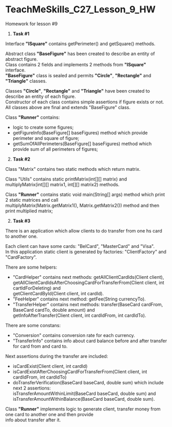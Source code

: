 # TeachMeSkills_C27_Lesson_9_HW
Homework for lesson #9

1. **Task #1**  

Interface **"ISquare"** contains getPerimeter() and getSquare() methods.  

Abstract class **"BaseFigure"** has been created to describe an entity of abstract figure.   
Class contains 2 fields and implements 2 methods from **"ISquare"** interface.    
**"BaseFigure"** class is sealed and permits **"Circle"**, **"Rectangle"** and **"Triangle"** classes.   

Classes **"Circle"**, **"Rectangle"** and **"Triangle"** have been created to describe an entity of each figure.   
Constructor of each class contains simple assertions if figure exists or not.   
All classes above are final and extends "BaseFigure" class.    

Class **"Runner"** contains:
- logic to create some figures;
- getFigureInfo(BaseFigure[] baseFigures) method which provide perimeter and square of figure;
- getSumOfAllPerimeters(BaseFigure[] baseFigures) method which provide sum of all perimeters of figures;

2. **Task #2**

Class "Matrix" contains two static methods which return matrix.  

Class "Utils" contains static printMatrix(int[][] matrix) and multiplyMatrix(int[][] matrix1, int[][] matrix2) methods.

Class **"Runner"** contains static void main(String[] args) method which print 2 static matrices and call   
multiplyMatrix(Matrix.getMatrix1(), Matrix.getMatrix2()) method and then print multiplied matrix;

2. **Task #3**

There is an application which allow clients to do transfer from one hs card to another one. 

Each client can have some cards: "BelCard", "MasterCard" and "Visa".   
In this application static client is generated by factories: "ClientFactory" and "CardFactory".

There are some helpers:
- "CardHelper" contains next methods: getAllClientCardIds(Client client),  
getAllClientCardIdsAfterChoosingCardForTransferFrom(Client client, int cartIdForDeleting) and  
getClientCardById(Client client, int cardId).  
- "FeeHelper" contains next method: getFee(String currencyTo).    
- "TransferHelper" contains next methods: transfer(BaseCard cardFrom, BaseCard cardTo, double amount) and  
getInfoAfterTransfer(Client client, int cardIdFrom, int cardIdTo).  

There are some constans: 
- "Conversion" contains conversion rate for each currency.  
- "TransferInfo" contains info about card balance before and after transfer for card from and card to.   

Next assertions during the transfer are included:
- isCardExist(Client client, int cardId)
- isCardExistAfterChoosingCardForTransferFrom(Client client, int cardIdFrom, int cardIdTo)
- doTransferVerification(BaseCard baseCard, double sum) which include next 2 assertions:   
isTransferAmountWithinLimit(BaseCard baseCard, double sum) and   
isTransferAmountWithinBalance(BaseCard baseCard, double sum).

Class **"Runner"** implements logic to generate client, transfer money from one card to another one and then provide  
info about transfer after it.